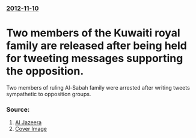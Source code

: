 ### [2012-11-10](/news/2012/11/10/index.md)

# Two members of the Kuwaiti royal family are released after being held for tweeting messages supporting the opposition. 

Two members of ruling Al-Sabah family were arrested after writing tweets sympathetic to opposition groups.


### Source:

1. [Al Jazeera](http://www.aljazeera.com/news/middleeast/2012/11/20121110144110705907.html)
1. [Cover Image](http://www.aljazeera.com/mritems/Images/2012/11/1/201211102223286734_20.png)
